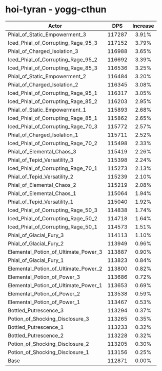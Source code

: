# hoi-tyran - yogg-cthun
| Actor | DPS | Increase |
|---|:---:|:---:|
|Phial_of_Static_Empowerment_3|117287|3.91%|
|Iced_Phial_of_Corrupting_Rage_95_3|117152|3.79%|
|Phial_of_Charged_Isolation_3|116988|3.65%|
|Iced_Phial_of_Corrupting_Rage_95_2|116692|3.39%|
|Iced_Phial_of_Corrupting_Rage_85_3|116536|3.25%|
|Phial_of_Static_Empowerment_2|116484|3.20%|
|Phial_of_Charged_Isolation_2|116345|3.08%|
|Iced_Phial_of_Corrupting_Rage_95_1|116317|3.05%|
|Iced_Phial_of_Corrupting_Rage_85_2|116203|2.95%|
|Phial_of_Static_Empowerment_1|115893|2.68%|
|Iced_Phial_of_Corrupting_Rage_85_1|115862|2.65%|
|Iced_Phial_of_Corrupting_Rage_70_3|115772|2.57%|
|Phial_of_Charged_Isolation_1|115711|2.52%|
|Iced_Phial_of_Corrupting_Rage_70_2|115498|2.33%|
|Phial_of_Elemental_Chaos_3|115419|2.26%|
|Phial_of_Tepid_Versatility_3|115398|2.24%|
|Iced_Phial_of_Corrupting_Rage_70_1|115273|2.13%|
|Phial_of_Tepid_Versatility_2|115239|2.10%|
|Phial_of_Elemental_Chaos_2|115219|2.08%|
|Phial_of_Elemental_Chaos_1|115064|1.94%|
|Phial_of_Tepid_Versatility_1|115040|1.92%|
|Iced_Phial_of_Corrupting_Rage_50_3|114838|1.74%|
|Iced_Phial_of_Corrupting_Rage_50_2|114718|1.64%|
|Iced_Phial_of_Corrupting_Rage_50_1|114573|1.51%|
|Phial_of_Glacial_Fury_3|114113|1.10%|
|Phial_of_Glacial_Fury_2|113949|0.96%|
|Elemental_Potion_of_Ultimate_Power_3|113887|0.90%|
|Phial_of_Glacial_Fury_1|113823|0.84%|
|Elemental_Potion_of_Ultimate_Power_2|113800|0.82%|
|Elemental_Potion_of_Power_3|113686|0.72%|
|Elemental_Potion_of_Ultimate_Power_1|113653|0.69%|
|Elemental_Potion_of_Power_2|113538|0.59%|
|Elemental_Potion_of_Power_1|113467|0.53%|
|Bottled_Putrescence_3|113294|0.37%|
|Potion_of_Shocking_Disclosure_3|113265|0.35%|
|Bottled_Putrescence_1|113233|0.32%|
|Bottled_Putrescence_2|113228|0.32%|
|Potion_of_Shocking_Disclosure_2|113205|0.30%|
|Potion_of_Shocking_Disclosure_1|113156|0.25%|
|Base|112871|0.00%|
